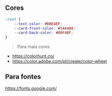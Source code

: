 ## Cores

```css
:root {
    --text-color: #DBE4EF;
    --card-front-color: #144480;
    --card-back-color: #00F4BF;
}
```
> Para mais cores

- https://colorhunt.co/
- https://color.adobe.com/pt/create/color-wheel

## Para fontes
https://fonts.google.com/